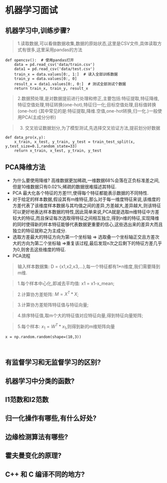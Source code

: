 # 机器学习面试
## 机器学习中,训练步骤?
> 1.读取数据,可以看做数据收集,数据的原始状态,这里是CSV文件,具体读取方式有很多,这里采用pandas的方法
```
def opencsv():  # 使用pandas打开
    data = pd.read_csv('data/train.csv')
    data1 = pd.read_csv('data/test.csv')
    train_x = data.values[0:, 1:]  # 读入全部训练数据
    train_y = data.values[0:, 0]
    result_x = data1.values[0:, 0:]  # 测试全部测试个数据
    return train_x, train_y, result_x
```
> 2.数据预处理,是对数据提前进行处理和修正,主要包括:特征提取,特征降维,特征空值处理,特征转换(one-hot),特征归一化;目标空值处理,目标值转换(one-hot)
(其中常见的是:特征提取,降维.空值,one-hot转换,归一化.)一般使用PCA(主成分分析)

> 3. 交叉验证数据划分,为了模型测试,先选择交叉验证方法,提前划分好数据
```
def data_pro(x,y):
    x_train, x_test, y_train, y_test = train_test_split(x, y,test_size=0.1,random_state=33)
    return x_train, x_test, y_train, y_test
```


## PCA降维方法

* 为什么要使用降维? 高维数据更加稀疏,一维数据68%会落在正负标准差之间,但是10维数据只有0.02%;稀疏的数据很难描述其特征.
* PCA 最大化各个特征的方差!!!!,使得每个特征都能表示数据的不同特性.
* 对于给定的样本数据,假设其有m维特征,那么对于每一维度特征来说,该维度的方差代表了该维度样本数据与其均值之间的差异,方差越大,差异越大,则该特征可以更好地表达样本数据的特性,因此简单来说,PCA就是选取m维特征中方差较大的特征,而且保证每次选取得特征之间相互独立,得到n维的特征,实现降维的同时使得新的样本特征能够代表数据更重要的信心,这些选出来的差异大而且独立的特征就称之为主成分.
* 选取方差最大的特征方向为第一个坐标轴 => 选取叠一个坐标轴正交且方差次大的方向为第二个坐标轴 =>重复该过程,最后发现n次之后剩下的特征方差几乎为0,则舍去这些维度的特征.
* PCA流程
> 输入样本数据集: D = {x1,x2,x3,...},每一个特征都有1*n维度,我们需要降到m维.

> 1.每个样本中心化,即减去平均值: x1 = x1-x_mean;

> 2.计算协方差矩阵: $M = X^T*X$;

> 3.计算协方差矩阵特征值与特征向量;

> 4.排序特征值,取m个大的特征值对应特征向量,得到特征向量矩阵;

> 5.每个样本: $x_1 =W^T*x_1$,则得到新的m维矩阵向量

```
x = np.random.random(shape=(10,3))



```
## 有监督学习和无监督学习的区别?
## 机器学习中分类的函数?
## l1范数和l2范数
## 归一化操作有哪些,有什么好处?
## 边缘检测算法有哪些?
## 霍夫曼变化的原理?
## C++ 和 C 编译不同的地方?
